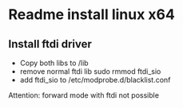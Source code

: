 # Readme install linux x64

## Install ftdi driver

* Copy both libs to /lib
* remove normal ftdi lib sudo rmmod ftdi_sio
* add ftdi_sio to /etc/modprobe.d/blacklist.conf

Attention: forward mode with ftdi not possible
